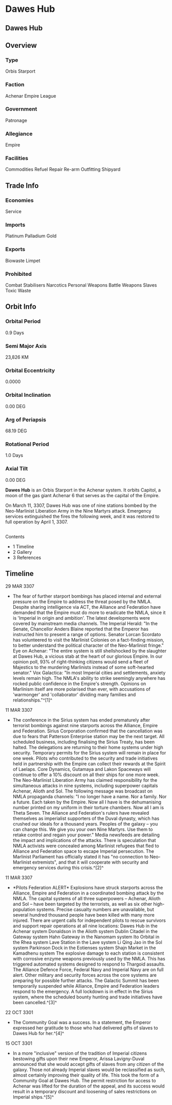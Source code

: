 # Dawes Hub
## Dawes Hub

		

## Overview

### Type

Orbis Starport

### Faction

Achenar Empire League

### Government

Patronage

### Allegiance

Empire

### Facilities

Commodities
Refuel
Repair
Re-arm
Outfitting
Shipyard

## Trade Info

### Economies

Service

### Imports

Platinum
Palladium
Gold

### Exports

Biowaste
Limpet

### Prohibited

Combat Stabilisers
Narcotics
Personal Weapons
Battle Weapons
Slaves
Toxic Waste

## Orbit Info

### Orbital Period

0.9 Days

### Semi Major Axis

23,826 KM

### Orbital Eccentricity

0.0000

### Orbital Inclination

0.00 DEG

### Arg of Periapsis

68.19 DEG

### Rotational Period

1.0 Days

### Axial Tilt

0.00 DEG

**Dawes Hub** is an Orbis Starport in the Achenar system. It orbits Capitol, a moon of the gas giant Achenar 6 that serves as the capital of the Empire.

On March 11, 3307, Dawes Hub was one of nine stations bombed by the Neo-Marlinist Liberation Army in the Nine Martyrs attack. Emergency services extinguished the fires the following week, and it was restored to full operation by April 1, 3307.

## 

Contents

- 1 Timeline
- 2 Gallery
- 3 References

## Timeline

29 MAR 3307

- The fear of further starport bombings has placed internal and external pressure on the Empire to address the threat posed by the NMLA. Despite sharing intelligence via ACT, the Alliance and Federation have demanded that the Empire must do more to eradicate the NMLA, since it is 'Imperial in origin and ambition'. The latest developments were covered by mainstream media channels.
The Imperial Herald: "In the Senate, Chancellor Anders Blaine reported that the Emperor has instructed him to present a range of options. Senator Lorcan Scordato has volunteered to visit the Marlinist Colonies on a fact-finding mission, to better understand the political character of the Neo-Marlinist fringe."
Eye on Achenar: "The entire system is still shellshocked by the slaughter at Dawes Hub, a vicious stab at the heart of our glorious Empire. In our opinion poll, 93% of right-thinking citizens would send a fleet of Majestics to the murdering Marlinists instead of some soft-hearted senator."
Vox Galactica: "In most Imperial cities and settlements, anxiety levels remain high. The NMLA's ability to strike seemingly anywhere has rocked public confidence in the Empire's strength. Opinions on Marlinism itself are more polarised than ever, with accusations of 'warmonger' and 'collaborator' dividing many families and relationships."^[1]^

11 MAR 3307

- The conference in the Sirius system has ended prematurely after terrorist bombings against nine starports across the Alliance, Empire and Federation. Sirius Corporation confirmed that the cancellation was due to fears that Patterson Enterprise station may be the next target. All scheduled business, including finalising the Sirius Treaty, has been halted. The delegations are returning to their home systems under high security. Temporary permits for the Sirius system will remain in place for one week. Pilots who contributed to the security and trade initiatives held in partnership with the Empire can collect their rewards at the Spirit of Laelaps. Core Dynamics, Gutamaya and Lakon Spaceways will continue to offer a 10% discount on all their ships for one more week. The Neo-Marlinist Liberation Army has claimed responsibility for the simultaneous attacks in nine systems, including superpower capitals Achenar, Alioth and Sol. The following message was broadcast on NMLA propaganda channels: "I no longer have a name. Nor a family. Nor a future. Each taken by the Empire. Now all I have is the dehumanising number printed on my uniform in their torture chambers. Now all I am is Theta Seven. The Alliance and Federation's rulers have revealed themselves as imperialist supporters of the Duval dynasty, which has crushed our ideals for a thousand years. Peoples of the galaxy – you can change this. We give you your own Nine Martyrs. Use them to retake control and regain your power." Media newsfeeds are detailing the impact and implications of the attacks. There is speculation that NMLA activists were concealed among Marlinist refugees that fled to Alliance and Federation space to escape Imperial persecution. The Marlinist Parliament has officially stated it has "no connection to Neo-Marlinist extremists", and that it will cooperate with security and emergency services during this crisis.^[2]^

11 MAR 3307

- \*Pilots Federation ALERT\*
Explosions have struck starports across the Alliance, Empire and Federation in a coordinated bombing attack by the NMLA. The capital systems of all three superpowers – Achenar, Alioth and Sol – have been targeted by the terrorists, as well as six other high-population systems. Precise casualty numbers are unavailable, but several hundred thousand people have been killed with many more injured. There are urgent calls for independent pilots to rescue survivors and support repair operations at all nine locations:
Dawes Hub in the Achenar system
Donaldson in the Alioth system
Dublin Citadel in the Gateway system
Hahn Gateway in the Nanomam system
Ito Orbital in the Rhea system
Lave Station in the Lave system
Li Qing Jao in the Sol system
Parkinson Dock in the Eotienses system
Shajn Market in the Kamadhenu system
The explosive damage to each station is consistent with corrosive enzyme weapons previously used by the NMLA. This has triggered automated systems designed to respond to Thargoid assaults. The Alliance Defence Force, Federal Navy and Imperial Navy are on full alert. Other military and security forces across the core systems are preparing for possible further attacks. The Galactic Summit has been temporarily suspended while Alliance, Empire and Federation leaders respond to the emergency. A full lockdown is in effect in the Sirius system, where the scheduled bounty hunting and trade initiatives have been cancelled.^[3]^

22 OCT 3301

- The Community Goal was a success. In a statement, the Emperor expressed her gratitude to those who had delivered gifts of slaves to Dawes Hub for her.^[4]^

15 OCT 3301

- In a more "inclusive" version of the tradition of Imperial citizens bestowing gifts upon their new Emperor, Arissa Lavigny-Duval announced that she would accept gifts of slaves from any citizen of the galaxy. Those not already Imperial slaves would be reclassified as such, almost certainly improving their quality of life. This took the form of a Community Goal at Dawes Hub. The permit restriction for access to Achenar was lifted for the duration of the appeal, and its success would result in a temporary discount and loosening of sales restrictions on Imperial ships.^[5]^